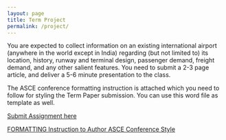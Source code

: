 ```yaml
---
layout: page
title: Term Project
permalink: /project/
---
```

You are expected to collect information on an existing international airport (anywhere in the world except in India) regarding (but not limited to) its location, history, runway and terminal design, passenger demand, freight demand, and any other salient features. You need to submit a 2-3 page article, and deliver a 5-6 minute presentation to the class. 

The ASCE conference formatting instruction is attached which you need to follow for styling the Term Paper submission. You can use this word file as template as well.

[Submit Assignment here](https://learn.priyanshsingh.in/)

[FORMATTING Instruction to Author ASCE Conference Style](/static_files/presentations/author_formatting_instructions.docx)